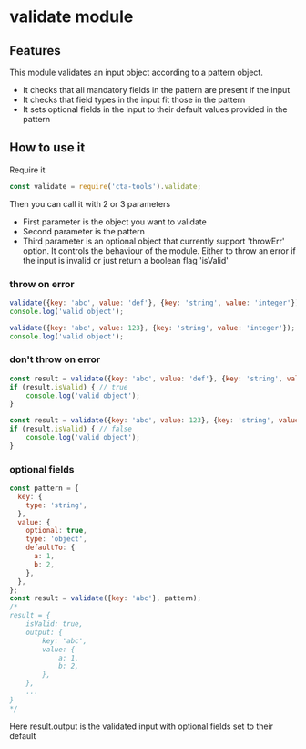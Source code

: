 # validate module

## Features

This module validates an input object according to a pattern object.

- It checks that all mandatory fields in the pattern are present if the input
- It checks that field types in the input fit those in the pattern
- It sets optional fields in the input to their default values provided in the pattern

## How to use it

Require it

````javascript
const validate = require('cta-tools').validate;
````

Then you can call it with 2 or 3 parameters

- First parameter is the object you want to validate
- Second parameter is the pattern
- Third parameter is an optional object that currently support 'throwErr' option. It controls the behaviour of the module. Either to throw an error if the input is invalid or just return a boolean flag 'isValid' 

### throw on error

````javascript
validate({key: 'abc', value: 'def'}, {key: 'string', value: 'integer'}); // will throw an error
console.log('valid object');
````

````javascript
validate({key: 'abc', value: 123}, {key: 'string', value: 'integer'}); // will return an object
console.log('valid object');
````

### don't throw on error

````javascript
const result = validate({key: 'abc', value: 'def'}, {key: 'string', value: 'integer'}, {throwErr: false}); // will return an object
if (result.isValid) { // true
    console.log('valid object');
}
````

````javascript
const result = validate({key: 'abc', value: 123}, {key: 'string', value: 'integer'}, {throwErr: false}); // will return an object
if (result.isValid) { // false
    console.log('valid object');
}
````

### optional fields

````javascript
const pattern = {
  key: {
    type: 'string',
  },
  value: {
    optional: true,
    type: 'object',
    defaultTo: {
      a: 1,
      b: 2,
    },
  },
};
const result = validate({key: 'abc'}, pattern);
/*
result = {
    isValid: true,    
    output: {
        key: 'abc',
        value: {
            a: 1,
            b: 2,
        },
    },
    ...
}
*/
````

Here result.output is the validated input with optional fields set to their default